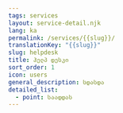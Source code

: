 ```yaml
---
tags: services
layout: service-detail.njk
lang: ka
permalink: /services/{{slug}}/
translationKey: "{{slug}}"
slug: helpdesk
title: ჰელპ დესკი
sort_order: 1
icon: users
general_description: სდასდა
detailed_list:
  - point: საადდას
---
```


